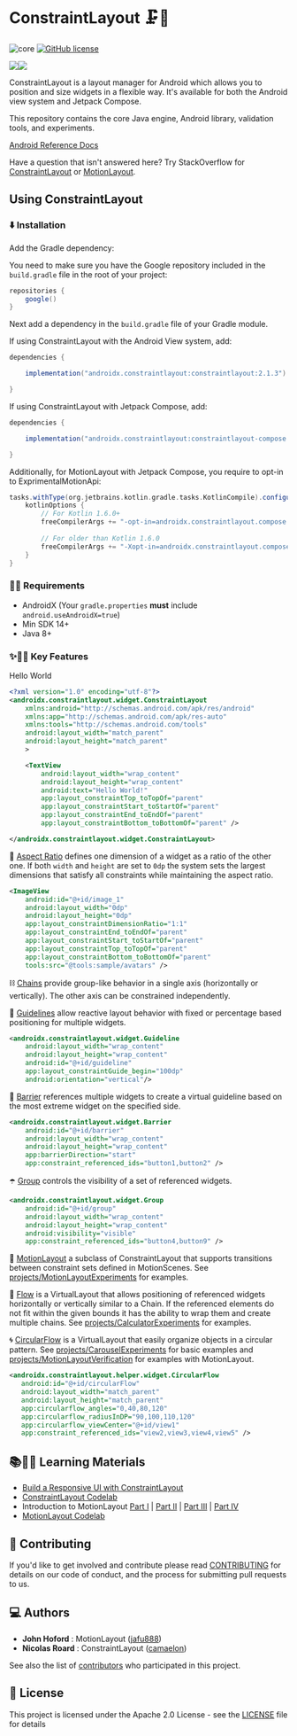 # ConstraintLayout 🗜️📏

![core](https://github.com/androidx/constraintlayout/workflows/core/badge.svg) [![GitHub license](https://img.shields.io/badge/license-Apache%20License%202.0-blue.svg?style=flat)](https://www.apache.org/licenses/LICENSE-2.0)

<img src="https://img.shields.io/badge/stable-2.1.3-blue"/><img src="https://img.shields.io/badge/compose-1.0.0-blue"/> 


ConstraintLayout is a layout manager for Android which allows you to position and size widgets in a flexible way. It's available for both the Android view system and Jetpack Compose.

This repository contains the core Java engine, Android library, validation tools, and experiments.

[Android Reference Docs](https://developer.android.com/reference/androidx/constraintlayout/widget/ConstraintLayout)

Have a question that isn't answered here? Try StackOverflow for [ConstraintLayout](https://stackoverflow.com/questions/tagged/android-constraintlayout) or [MotionLayout](https://stackoverflow.com/questions/tagged/android-motionlayout).

## Using ConstraintLayout

### ⬇️ Installation

Add the Gradle dependency:

You need to make sure you have the Google repository included in the `build.gradle` file in the root of your project:

```gradle
repositories {
    google()
}
```

Next add a dependency in the `build.gradle` file of your Gradle module.

If using ConstraintLayout with the Android View system, add:

```gradle
dependencies {

    implementation("androidx.constraintlayout:constraintlayout:2.1.3")

}
```

If using ConstraintLayout with Jetpack Compose, add:

```gradle
dependencies {

    implementation("androidx.constraintlayout:constraintlayout-compose:1.0.0-rc02")

}
```

Additionally, for MotionLayout with Jetpack Compose, you require to opt-in to ExprimentalMotionApi:
```gradle
tasks.withType(org.jetbrains.kotlin.gradle.tasks.KotlinCompile).configureEach {
    kotlinOptions {
        // For Kotlin 1.6.0+
        freeCompilerArgs += "-opt-in=androidx.constraintlayout.compose.ExperimentalMotionApi"
        
        // For older than Kotlin 1.6.0
        freeCompilerArgs += "-Xopt-in=androidx.constraintlayout.compose.ExperimentalMotionApi"
    }
}

```

### 🎒🥾 Requirements

- AndroidX (Your `gradle.properties` **must** include `android.useAndroidX=true`)
- Min SDK 14+
- Java 8+

### ✨🤩📱 Key Features

Hello World

```xml
<?xml version="1.0" encoding="utf-8"?>
<androidx.constraintlayout.widget.ConstraintLayout
    xmlns:android="http://schemas.android.com/apk/res/android"
    xmlns:app="http://schemas.android.com/apk/res-auto"
    xmlns:tools="http://schemas.android.com/tools"
    android:layout_width="match_parent"
    android:layout_height="match_parent"
    >

    <TextView
        android:layout_width="wrap_content"
        android:layout_height="wrap_content"
        android:text="Hello World!"
        app:layout_constraintTop_toTopOf="parent"
        app:layout_constraintStart_toStartOf="parent"
        app:layout_constraintEnd_toEndOf="parent"
        app:layout_constraintBottom_toBottomOf="parent" />

</androidx.constraintlayout.widget.ConstraintLayout>
```

📐 [Aspect Ratio](https://developer.android.com/reference/androidx/constraintlayout/widget/ConstraintLayout#ratio) defines one dimension of a widget as a ratio of the other one. If both `width` and `height` are set to `0dp` the system sets the largest dimensions that satisfy all constraints while maintaining the aspect ratio.

```xml
<ImageView
    android:id="@+id/image_1"
    android:layout_width="0dp"
    android:layout_height="0dp"
    app:layout_constraintDimensionRatio="1:1"
    app:layout_constraintEnd_toEndOf="parent"
    app:layout_constraintStart_toStartOf="parent"
    app:layout_constraintTop_toTopOf="parent"
    app:layout_constraintBottom_toBottomOf="parent"
    tools:src="@tools:sample/avatars" />
```

⛓️ [Chains](https://developer.android.com/reference/androidx/constraintlayout/widget/ConstraintLayout#Chains) provide group-like behavior in a single axis (horizontally or vertically). The other axis can be constrained independently.

🦮 [Guidelines](https://developer.android.com/reference/androidx/constraintlayout/widget/Guideline) allow reactive layout behavior with fixed or percentage based positioning for multiple widgets.

```xml
<androidx.constraintlayout.widget.Guideline
    android:layout_width="wrap_content"
    android:layout_height="wrap_content"
    android:id="@+id/guideline"
    app:layout_constraintGuide_begin="100dp"
    android:orientation="vertical"/>
```

🚧 [Barrier](https://developer.android.com/reference/androidx/constraintlayout/widget/Barrier) references multiple widgets to create a virtual guideline based on the most extreme widget on the specified side.

```xml
<androidx.constraintlayout.widget.Barrier
    android:id="@+id/barrier"
    android:layout_width="wrap_content"
    android:layout_height="wrap_content"
    app:barrierDirection="start"
    app:constraint_referenced_ids="button1,button2" />
```

☂️ [Group](https://developer.android.com/reference/androidx/constraintlayout/widget/Group) controls the visibility of a set of referenced widgets.

```xml
<androidx.constraintlayout.widget.Group
    android:id="@+id/group"
    android:layout_width="wrap_content"
    android:layout_height="wrap_content"
    android:visibility="visible"
    app:constraint_referenced_ids="button4,button9" />
```

💫 [MotionLayout](https://developer.android.com/reference/androidx/constraintlayout/motion/widget/MotionLayout) a subclass of ConstraintLayout that supports transitions between constraint sets defined in MotionScenes. See [projects/MotionLayoutExperiments](projects/MotionLayoutExperiments) for examples.

🌊 [Flow](https://developer.android.com/reference/androidx/constraintlayout/helper/widget/Flow) is a VirtualLayout that allows positioning of referenced widgets horizontally or vertically similar to a Chain. If the referenced elements do not fit within the given bounds it has the ability to wrap them and create multiple chains. See [projects/CalculatorExperiments](projects/CalculatorExperiments) for examples.

🌀 [CircularFlow](https://developer.android.com/reference/androidx/constraintlayout/helper/widget/CircularFlow) is a VirtualLayout that easily organize objects in a circular pattern. See [projects/CarouselExperiments](projects/CarouselExperiments) for basic examples and [projects/MotionLayoutVerification](projects/MotionLayoutVerification) for examples with MotionLayout.
```xml
<androidx.constraintlayout.helper.widget.CircularFlow
   android:id="@+id/circularFlow"
   android:layout_width="match_parent"
   android:layout_height="match_parent"
   app:circularflow_angles="0,40,80,120"
   app:circularflow_radiusInDP="90,100,110,120"
   app:circularflow_viewCenter="@+id/view1"
   app:constraint_referenced_ids="view2,view3,view4,view5" />
```

## 📚👩‍🏫 Learning Materials

- [Build a Responsive UI with ConstraintLayout](https://developer.android.com/training/constraint-layout)
- [ConstraintLayout Codelab](https://codelabs.developers.google.com/codelabs/constraint-layout/index.html#0)
- Introduction to MotionLayout [Part I](https://medium.com/google-developers/introduction-to-motionlayout-part-i-29208674b10d) | [Part II](https://medium.com/google-developers/introduction-to-motionlayout-part-ii-a31acc084f59) | [Part III](https://medium.com/google-developers/introduction-to-motionlayout-part-iii-47cd64d51a5) | [Part IV](https://medium.com/google-developers/defining-motion-paths-in-motionlayout-6095b874d37)
- [MotionLayout Codelab](https://codelabs.developers.google.com/codelabs/motion-layout#0)

## 🤝 Contributing

If you'd like to get involved and contribute please read [CONTRIBUTING](CONTRIBUTING.md) for details on our code of conduct, and the process for submitting pull requests to us.

## 💻 Authors

- **John Hoford** : MotionLayout ([jafu888](https://github.com/jafu888))
- **Nicolas Roard** : ConstraintLayout ([camaelon](https://github.com/camaelon))

See also the list of [contributors](https://github.com/androidx/constraintlayout/graphs/contributors) who participated in this project.

## 🔖 License

This project is licensed under the Apache 2.0 License - see the [LICENSE](LICENSE) file for details
